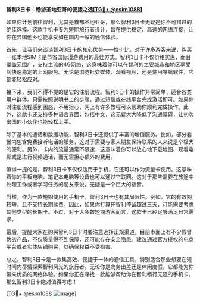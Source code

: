**智利3日卡：畅游圣地亚哥的便捷之选[[TG💪+ @esim1088](https://t.me/s/esim1088)]**

如果你计划前往智利，尤其是首都圣地亚哥，那么智利3日卡无疑是你不可错过的绝佳选择。这款手机卡专为短期旅行者设计，旨在提供稳定、高速的网络连接，让你在异国他乡也能享受如在国内一般的通信体验。

首先，让我们来谈谈智利3日卡的核心优势——性价比。对于许多游客来说，购买一张本地SIM卡是节省国际漫游费用的最佳方式。智利3日卡不仅价格实惠，而且覆盖范围广，支持主流的4G网络，这意味着你可以在智利的主要城市和地区享受到快速稳定的上网服务。无论是浏览社交媒体、观看视频，还是使用导航软件，它都能轻松应对。

接下来，我们不得不提的是它的注册流程。智利3日卡的操作非常简单，适合各类用户群体。只需按照说明书上的步骤，通过短信或在线平台完成激活即可。如果你对注册流程感到困惑，不用担心，网上有许多教程可以帮助你顺利完成操作。此外，这款卡还支持多种语言界面，包括中文，这无疑大大降低了沟通障碍，让初次出国的小伙伴也能轻松上手。

除了基本的通话和数据功能，智利3日卡还提供了丰富的增值服务。比如，部分套餐内包含免费接听电话的服务，这对于需要与家人朋友保持联系的人来说是个极大的便利。另外，卡内的流量通常不限速，这意味着你可以放心地下载地图、观看电影或是进行视频通话，而无需担心额外的费用。

值得一提的是，智利3日卡不仅仅适用于手机，它还可以作为流量卡使用。这意味着你的平板电脑、笔记本电脑等设备也可以通过它联网。这对于那些需要在旅途中处理工作或者学习任务的朋友来说，无疑是一个巨大的福音。

当然，作为一款短期使用的手机卡，智利3日卡也有其局限性。例如，它的有效期较短，且不支持长期续费。因此，如果你打算在智利停留超过三天，可能需要考虑其他类型的长期卡。不过，对于大多数短期游客而言，这款卡已经足够满足日常需求。

最后，提醒大家在购买智利3日卡时要注意选择正规渠道。目前市面上有不少假冒伪劣产品，不仅质量得不到保障，还可能存在安全隐患。建议通过官方授权的电商平台或者实体店铺购买，以确保权益不受损害。

总之，智利3日卡是一款集高效、便捷于一体的通信工具，特别适合那些想要在短时间内尽情探索智利风光的旅行者。无论你是商务出差还是休闲度假，它都能为你带来优质的网络体验。如果你正在寻找一款能够帮助你在智利畅行无阻的手机卡，那么智利3日卡绝对值得考虑！

[[TG💪+ @esim1088](https://t.me/s/esim1088) ![Image](https://i.postimg.cc/4NQfJmqS/Snipaste-2025-05-13-00-14-12.png)]
